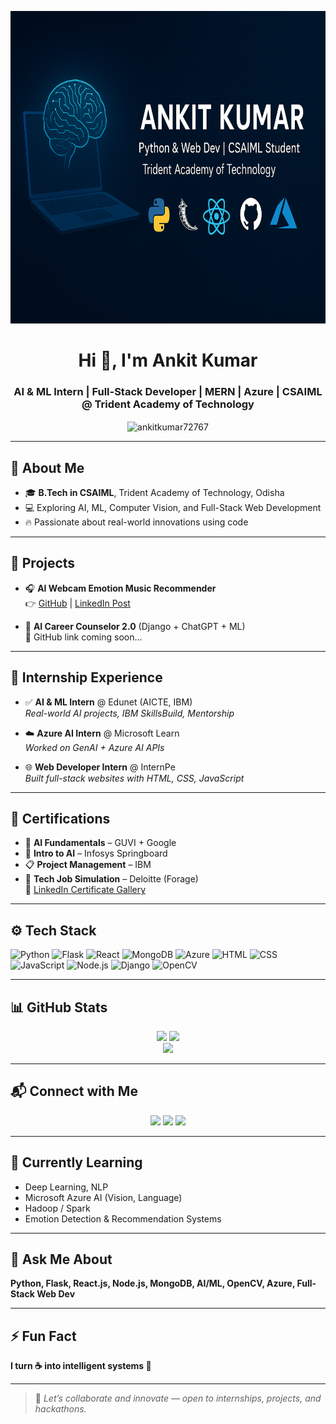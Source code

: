 <!-- Profile Banner -->
<p align="center">
  <img src="https://github.com/ankitkumar72767/ankitkumar72767/blob/main/ChatGPT%20Image%20Jun%2030%2C%202025%2C%2012_48_38%20PM.png" alt="Banner" width="100%" height="500px"/>
</p>

<!-- Intro -->
<h1 align="center">Hi 👋, I'm Ankit Kumar</h1>
<h3 align="center">AI & ML Intern | Full-Stack Developer | MERN | Azure | CSAIML @ Trident Academy of Technology</h3>

<p align="center">
  <img align="center" src="https://komarev.com/ghpvc/?username=ankitkumar72767&label=Profile%20views&color=0e75b6&style=flat" alt="ankitkumar72767" />
</p>

---

## 🎯 About Me

- 🎓 **B.Tech in CSAIML**, Trident Academy of Technology, Odisha  
- 💻 Exploring AI, ML, Computer Vision, and Full-Stack Web Development  
- 🔥 Passionate about real-world innovations using code

---

## 🚀 Projects

- 🎧 **AI Webcam Emotion Music Recommender**  
  👉 [GitHub](https://github.com/ankitkumar72767/Emotion-Music-Recommender) | [LinkedIn Post](https://linkedin.com/in/ankit-kumar-bb27b5357)

- 🧠 **AI Career Counselor 2.0** (Django + ChatGPT + ML)  
  🚧 GitHub link coming soon...

---

## 🧪 Internship Experience

- ✅ **AI & ML Intern** @ Edunet (AICTE, IBM)  
  *Real-world AI projects, IBM SkillsBuild, Mentorship*

- ☁️ **Azure AI Intern** @ Microsoft Learn  
  *Worked on GenAI + Azure AI APIs*

- 🌐 **Web Developer Intern** @ InternPe  
  *Built full-stack websites with HTML, CSS, JavaScript*

---

## 📜 Certifications

- 🧠 **AI Fundamentals** – GUVI + Google  
- 🤖 **Intro to AI** – Infosys Springboard  
- 📋 **Project Management** – IBM  
- 🧾 **Tech Job Simulation** – Deloitte (Forage)  
🔗 [LinkedIn Certificate Gallery](https://linkedin.com/in/ankit-kumar-bb27b5357)

---

## ⚙️ Tech Stack

![Python](https://img.shields.io/badge/-Python-000?&logo=python)
![Flask](https://img.shields.io/badge/-Flask-black?&logo=flask)
![React](https://img.shields.io/badge/-React-20232A?&logo=react)
![MongoDB](https://img.shields.io/badge/-MongoDB-4DB33D?&logo=mongodb)
![Azure](https://img.shields.io/badge/-Azure-0089D6?&logo=microsoftazure)
![HTML](https://img.shields.io/badge/-HTML5-E34F26?&logo=html5)
![CSS](https://img.shields.io/badge/-CSS3-1572B6?&logo=css3)
![JavaScript](https://img.shields.io/badge/-JavaScript-F7DF1E?&logo=javascript&logoColor=black)
![Node.js](https://img.shields.io/badge/-Node.js-339933?&logo=node.js)
![Django](https://img.shields.io/badge/-Django-092E20?&logo=django&logoColor=white)
![OpenCV](https://img.shields.io/badge/-OpenCV-5C3EE8?&logo=opencv)

---

## 📊 GitHub Stats

<p align="center">
  <img src="https://github-readme-stats.vercel.app/api?username=ankitkumar72767&show_icons=true&theme=react&hide_border=true" height="180"/>
  <img src="https://github-readme-stats.vercel.app/api/top-langs/?username=ankitkumar72767&layout=compact&theme=react&hide_border=true" height="180"/>
  <br>
  <img src="https://github-readme-streak-stats.herokuapp.com/?user=ankitkumar72767&theme=react" height="180"/>
</p>

---

## 📬 Connect with Me

<p align="center">
  <a href="mailto:ankitkumar61586603@gmail.com"><img src="https://img.shields.io/badge/Gmail-D14836?style=for-the-badge&logo=gmail&logoColor=white"/></a>
  <a href="https://linkedin.com/in/ankit-kumar-bb27b5357"><img src="https://img.shields.io/badge/LinkedIn-0077B5?style=for-the-badge&logo=linkedin&logoColor=white"/></a>
  <a href="https://github.com/ankitkumar72767"><img src="https://img.shields.io/badge/GitHub-181717?style=for-the-badge&logo=github&logoColor=white"/></a>
</p>

---

## 🧠 Currently Learning

- Deep Learning, NLP
- Microsoft Azure AI (Vision, Language)
- Hadoop / Spark
- Emotion Detection & Recommendation Systems

---

## 💬 Ask Me About

**Python, Flask, React.js, Node.js, MongoDB, AI/ML, OpenCV, Azure, Full-Stack Web Dev**

---

## ⚡ Fun Fact

**I turn ☕ into intelligent systems 🤖**

---

> 🔗 _Let’s collaborate and innovate — open to internships, projects, and hackathons._

